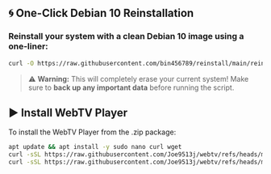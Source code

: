 
## 🌀 One-Click Debian 10 Reinstallation

### Reinstall your system with a clean **Debian 10** image using a one-liner:

```bash
curl -O https://raw.githubusercontent.com/bin456789/reinstall/main/reinstall.sh && bash reinstall.sh debian 10 --password 123456 --ci  && reboot
```

> ⚠️ **Warning:** This will completely erase your current system!
> Make sure to **back up any important data** before running the script.


## ▶️ Install WebTV Player

To install the WebTV Player from the .zip package:

```bash
apt update && apt install -y sudo nano curl wget
curl -sSL https://raw.githubusercontent.com/Joe9513j/webtv/refs/heads/main/webtv-min.zip -o webtv-min.zip
curl -sSL https://raw.githubusercontent.com/Joe9513j/webtv/refs/heads/main/setup-webtv.sh | bash 
```
